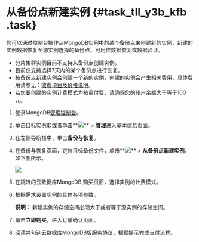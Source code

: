 # 从备份点新建实例 {#task_tll_y3b_kfb .task}

您可以通过控制台操作从MongoDB实例中的某个备份点来创建新的实例，新建的实例数据恢复至源实例选择的备份点，可用作数据恢复或数据验证。

-   分片集群实例目前不支持从备份点创建实例。
-   目前仅支持选择7天内的某个备份点进行恢复。
-   按备份点新建实例会创建一个新的实例，创建的实例会产生相关费用，具体费用请参见：[收费项目及价格说明](../cn.zh-CN/产品定价/收费项目及价格说明.md#)。
-   若您要创建的实例计费模式为按量付费，请确保您的账户余额大于等于100元。

1.   登录MongoDB[管理控制台](https://mongodb.console.aliyun.com/#/mongodb/list)。 
2.  单击目标实例ID或者单击**![](http://static-aliyun-doc.oss-cn-hangzhou.aliyuncs.com/assets/img/6689/154115093013802_zh-CN.png)** \> **管理**进入基本信息页面。 
3.   在左侧导航栏中，单击**备份与恢复**。 
4.  在备份与恢复页面，定位目标备份文件，单击**![](http://static-aliyun-doc.oss-cn-hangzhou.aliyuncs.com/assets/img/6723/154115093013851_zh-CN.png)** \> **从备份点新建实例**，如下图所示。 

    ![](http://static-aliyun-doc.oss-cn-hangzhou.aliyuncs.com/assets/img/6723/154115093013850_zh-CN.png)

5.  在跳转的云数据库MongoDB 购买页面，选择实例的计费模式。 
6.  根据需求设置实例的具体各项参数。 

    **说明：** 新建实例的存储空间必须大于或者等于源实例的存储空间。

7.  单击**立即购买**，进入订单确认页面。 
8.  阅读并勾选云数据库MongoDB版服务协议，根据提示完成支付流程。 

